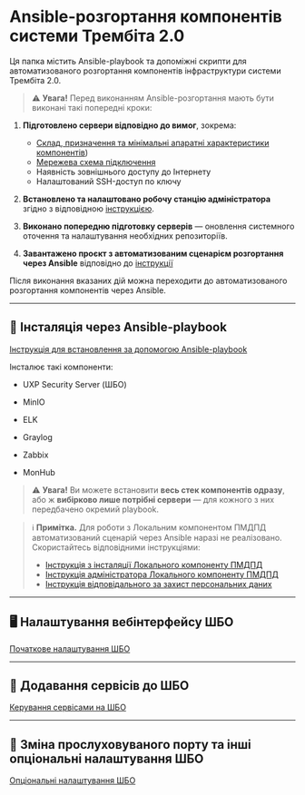 # Ansible-розгортання компонентів системи Трембіта 2.0

Ця папка містить Ansible-playbook та допоміжні скрипти для автоматизованого розгортання компонентів інфраструктури системи Трембіта 2.0.

> ⚠️ **Увага!** Перед виконанням Ansible-розгортання мають бути виконані такі попередні кроки:

1. **Підготовлено сервери відповідно до вимог**, зокрема:
   - [Склад, призначення та мінімальні апаратні характеристики компонентів](../manual-installation/01-env-components.md))
   - [Мережева схема підключення](../manual-installation/02-network-diagram.md)
   - Наявність зовнішнього доступу до Інтернету
   - Налаштований SSH-доступ по ключу

2. **Встановлено та налаштовано робочу станцію адміністратора** згідно з відповідною [інструкцією](../manual-installation/03-adminserver-install.md).

3. **Виконано попередню підготовку серверів** — оновлення системного оточення та налаштування необхідних репозиторіїв.

4. **Завантажено проєкт з автоматизованим сценарієм розгортання через Ansible** відповідно до [інструкції](./01-ansible.md)

Після виконання вказаних дій можна переходити до автоматизованого розгортання компонентів через Ansible.

---

## 🔧 Інсталяція через Ansible-playbook

[Інструкція для встановлення за допомогою Ansible-playbook](01-ansible.md)

Інсталює такі компоненти:

- UXP Security Server (ШБО)

- MinIO

- ELK
 
- Graylog

- Zabbix

- MonHub

> ⚠️ **Увага!** Ви можете встановити **весь стек компонентів одразу**, або ж **вибірково лише потрібні сервери** — для кожного з них передбачено окремий playbook.

> ℹ️ **Примітка.** Для роботи з Локальним компонентом ПМДПД автоматизований сценарій через Ansible наразі не реалізовано. Скористайтесь відповідними інструкціями:
> - [Інструкція з інсталяції Локального компоненту ПМДПД](https://portal.trembita.gov.ua/media/website-media/LK_PMDPD.pdf)
> - [Інструкція адміністратора Локального компоненту ПМДПД](https://portal.trembita.gov.ua/media/website-media/%D0%86%D0%BD%D1%81%D1%82%D1%80%D1%83%D0%BA%D1%86%D1%96%D1%8F_%D0%90%D0%B4%D0%BC%D1%96%D0%BD%D1%96%D1%81%D1%82%D1%80%D0%B0%D1%82%D0%BE%D1%80%D0%B0_%D0%9B%D0%BE%D0%BA%D0%B0%D0%BB%D1%8C%D0%BD%D0%BE%D0%B3%D0%BE_%D0%BA%D0%BE%D0%BC%D0%BF%D0%BE%D0%BD%D0%B5%D0%BD%D1%82%D1%83_%D0%9F%D0%9C%D0%94%D0%9F%D0%94.pdf)
> - [Інструкція відповідального за захист персональних даних](https://portal.trembita.gov.ua/media/website-media/%D0%86%D0%BD%D1%81%D1%82%D1%80%D1%83%D0%BA%D1%86%D1%96%D1%8F_%D0%92%D1%96%D0%B4%D0%BF%D0%BE%D0%B2%D1%96%D0%B4%D0%B0%D0%BB%D1%8C%D0%BD%D0%BE%D0%B3%D0%BE_%D0%B7%D0%B0_%D0%B7%D0%B0%D1%85%D0%B8%D1%81%D1%82_%D0%BF%D0%B5%D1%80%D1%81%D0%BE%D0%BD%D0%B0%D0%BB%D1%8C%D0%BD%D0%B8%D1%85_%D0%B4%D0%B0%D0%BD%D0%B8%D1%85.pdf)

---

## 🖥 Налаштування вебінтерфейсу ШБО

[Початкове налаштування ШБО](02-uxp-ss-settings.md)

---

## 🔌 Додавання сервісів до ШБО

[Керування сервісами на ШБО](02.1-uxp-service-settings.md)

---

## 🔌 Зміна прослуховуваного порту та інші опціональні налаштування ШБО

[Опціональні налаштування ШБО](../manual-installation/06.2-uxp-ss-user-guide.md)

